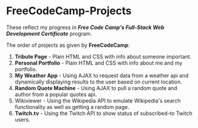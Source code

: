 # FreeCodeCamp-Projects
These reflect my progress in <strong><em>Free Code Camp's Full-Stack Web Development Certificate</em></strong> program.

The order of projects as given by <strong>FreeCodeCamp</strong>:
<ol>
<li><strong>Tribute Page</strong> - Plain HTML and CSS with info about someone important.</li>

<li><strong>Personal Portfolio</strong> - Plain HTML and CSS with info about me and my portfolio.</li>

<li><strong>My Weather App</strong> - Using AJAX to request data from a weather api and dynamically displaying results to the user based on current location.</li>

<li><strong>Random Quote Machine</strong> - Using AJAX to pull a random quote and author from a popular quotes api.</li>

<li>Wikiviewer</strong> - Using the Wikipedia API to emulate Wikipedia's search functionality as well as getting a random page.</li>

<li><strong>Twitch.tv</strong> - Using the Twitch API to show status of subscribed-to Twitch users.</li>
</ol>
